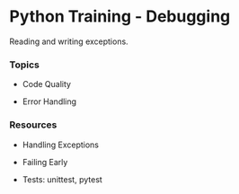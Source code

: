 # Python Training - Debugging

Reading and writing exceptions.

### Topics


- Code Quality

- Error Handling


### Resources


- Handling Exceptions

- Failing Early

- Tests: unittest, pytest
